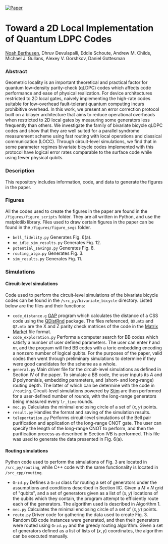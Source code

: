 [![Paper](https://img.shields.io/badge/paper-arXiv%3A2404.17676-B31B1B.svg)](https://arxiv.org/abs/2404.17676)

# Toward a 2D Local Implementation of Quantum LDPC Codes

[Noah Berthusen](https://noahberthusen.github.io), Dhruv Devulapalli, Eddie Schoute, Andrew M. Childs, Michael J. Gullans, Alexey V. Gorshkov, Daniel Gottesman

### Abstract
Geometric locality is an important theoretical and practical factor for quantum low-density parity-check (qLDPC) codes which affects code performance and ease of physical realization. For device architectures restricted to 2D local gates, naively implementing the high-rate codes suitable for low-overhead fault-tolerant quantum computing incurs prohibitive overhead. In this work, we present an error correction protocol built on a bilayer architecture that aims to reduce operational overheads when restricted to 2D local gates by measuring some generators less frequently than others. We investigate the family of bivariate bicycle qLDPC codes and show that they are well suited for a parallel syndrome measurement scheme using fast routing with local operations and classical communication (LOCC). Through circuit-level simulations, we find that in some parameter regimes bivariate bicycle codes implemented with this protocol have logical error rates comparable to the surface code while using fewer physical qubits.

### Description
This repository includes information, code, and data to generate the figures in the paper.

### Figures
All the codes used to create the figures in the paper are found in the `/figures/figure_scripts` folder. They are all written in Python, and use the matplotlib library. Files used to draw certain figures in the paper can be found in the `/figures/figure_svgs` folder.
- `bell_fidelity.py` Generates Fig. 6(a).
- `no_idle_sim_results.py` Generates Fig. 12.
- `potential_savings.py` Generates Fig. 8.
- `routing_algo.py` Generates Fig. 3.
- `sim_results.py` Generates Fig. 11.

### Simulations

#### Circuit-level simulations
Code used to perform the circuit-level simulations of the bivariate bicycle codes can be found in the `/src_py/bivariate_bicycle` directory. Listed below are the files and their functions:
- `code_distance.g` [GAP](https://www.gap-system.org/) program which calculates the distance of a CSS code using the [QDistRnd](https://github.com/QEC-pages/QDistRnd) package. The files referenced, `QX.mtx` and `QZ.mtx` are the X and Z parity check matrices of the code in the [Matrix Market](https://networkrepository.com/mtx-matrix-market-format.html) file format.
- `code_exploration.py` Performs a computer search for BB codes which satisfy a number of user defined parameters. The user can enter $\ell$ and $m$, and the program will find BB codes with a toric embedding encoding a nonzero number of logical qubits. For the purposes of the paper, valid codes then went through preliminary simulations to determine if they were good candidates for the scheme as a whole.
- `general.py` Main driver file for the circuit-level simulations as defined in Section IV of the paper. To simulate a BB code, the user inputs its $A$ and $B$ polynomials, embedding parameters, and (short- and long-range) routing depth. The latter of which can be determine with the code in `/routing`. Circuit-level simulations powered by [Stim](https://github.com/quantumlib/Stim) are then performed for a user-defined number of rounds, with the long-range generators being measured every `lr_time` rounds.
- `mec.py` Calculates the minimal enclosing circle of a set of $(x,y)$ points.
- `result.py` Handles the format and saving of the simulation results.
- `teleportation.py` Performs circuit-level simulations of the Bell pair purification and application of the long-range CNOT gate. The user can specify the length of the long-range CNOT to perform, and then the purification process as described in Section IVB is performed. This file was used to generate the data presented in Fig. 6(a).

#### Routing simulations

Python code used to perform the simulations of Fig. 3 are located in `/src_py/routing`, while C++ code with the same functionality is located in `/src_cpp/routing`.
- `Grid.py` Defines a `Grid` class for routing a set of generators under the assumptions and conditions described in Section IIC. Given a $M\times N$ grid of "qubits", and a set of generators given as a list of $(x,y)$ locations of the qubits which they contain, the program attempt to efficiently route each of the generators. The algorithm used is described in Algorithm 1.
- `mec.py` Calculates the minimal enclosing circle of a set of $(x,y)$ points.
- `route.py` Driver code for gathering the data used to create Fig. 3. Random BB code instances were generated, and then their generators were routed using `Grid.py` and the greedy routing algorithm. Given a set of generators defined as a list of lists of $(x,y)$ coordinates, the algorithm can be executed manually.